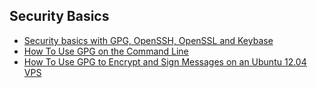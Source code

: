## Security Basics
- [Security basics with GPG, OpenSSH, OpenSSL and Keybase](http://www.integralist.co.uk/posts/security-basics.html)
- [How To Use GPG on the Command Line](http://blog.ghostinthemachines.com/2015/03/01/how-to-use-gpg-command-line/)
- [How To Use GPG to Encrypt and Sign Messages on an Ubuntu 12.04 VPS](https://www.digitalocean.com/community/tutorials/how-to-use-gpg-to-encrypt-and-sign-messages-on-an-ubuntu-12-04-vps)
